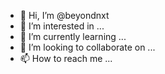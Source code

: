 - 👋 Hi, I’m @beyondnxt
- 👀 I’m interested in ...
- 🌱 I’m currently learning ...
- 💞️ I’m looking to collaborate on ...
- 📫 How to reach me ...

<!---
beyondnxt/beyondnxt is a ✨ special ✨ repository because its `README.md` (this file) appears on your GitHub profile.
You can click the Preview link to take a look at your changes.
--->
